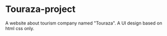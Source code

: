 # Touraza-project
A website about tourism company named "Touraza". A UI design based on html css only.
